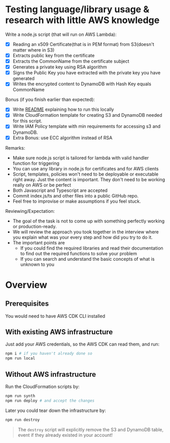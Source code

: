 # Testing language/library usage & research with little AWS knowledge

Write a node.js script (that will run on AWS Lambda):

- [x] Reading an x509 Certificate(that is in PEM format) from S3(doesn't matter where in S3)
- [x] Extracts public key from the certificate
- [x] Extracts the CommonName from the certificate subject
- [x] Generates a private key using RSA algorithm
- [x] Signs the Public Key you have extracted with the private key you have generated
- [x] Writes the encrypted content to DynamoDB with Hash Key equals CommonName

Bonus (if you finish earlier than expected):

- [x] Write [README](http://readme.md/) explaining how to run this locally
- [x] Write CloudFormation template for creating S3 and DynamoDB needed for this script.
- [x] Write IAM Policy template with min requirements for accessing s3 and DynamoDB.
- [x] Extra Bonus: use ECC algorithm instead of RSA

Remarks:

- Make sure node.js script is tailored for lambda with valid handler function for triggering
- You can use any library in node.js for certificates and for AWS clients
- Script, templates, policies won't need to be deployable or executable right away. Just the content is important. They don't need to be working really on AWS or be perfect
- Both Javascript and Typescript are accepted
- Commit index.js/ts and other files into a public GitHub repo.
- Feel free to improvise or make assumptions if you feel stuck.

Reviewing/Expectation:

- The goal of the task is not to come up with something perfectly working or production-ready.
- We will review the approach you took together in the interview where you explain what was your every step and how did you try to do it.
- The important points are
  - If you could find the required libraries and read their documentation to find out the required functions to solve your problem
  - If you can search and understand the basic concepts of what is unknown to you

# Overview

## Prerequisites

You would need to have AWS CDK CLI installed

## With existing AWS infrastructure

Just add your AWS credentials, so the AWS CDK can read them, and run:

```sh
npm i # if you haven't already done so
npm run local
```

## Without AWS infrastructure

Run the CloudFormation scripts by:

```sh
npm run synth
npm run deploy # and accept the changes
```

Later you could tear down the infrastructure by:

```sh
npm run destroy
```

> The `destroy` script will explicitly remove the S3 and DynamoDB table, event if they already existed in your account!
